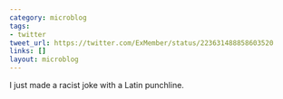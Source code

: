 ```yaml
---
category: microblog
tags:
- twitter
tweet_url: https://twitter.com/ExMember/status/223631488858603520
links: []
layout: microblog
---
```

I just made a racist joke with a Latin punchline.
